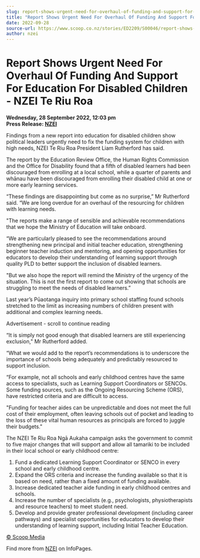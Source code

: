 ```yaml
---
slug: report-shows-urgent-need-for-overhaul-of-funding-and-support-for-education-for-disabled-children-nzei-te-riu-roa
title: "Report Shows Urgent Need For Overhaul Of Funding And Support For Education For Disabled Children - NZEI Te Riu Roa"
date: 2022-09-28
source-url: https://www.scoop.co.nz/stories/ED2209/S00046/report-shows-urgent-need-for-overhaul-of-funding-and-support-for-education-for-disabled-children-nzei-te-riu-roa.htm
author: nzei
---
```

Report Shows Urgent Need For Overhaul Of Funding And Support For Education For Disabled Children - NZEI Te Riu Roa
==================================================================================================================

**Wednesday, 28 September 2022, 12:03 pm**  
**Press Release: [NZEI](https://info.scoop.co.nz/NZEI)**

Findings from a new report into education for disabled children show political leaders urgently need to fix the funding system for children with high needs, NZEI Te Riu Roa President Liam Rutherford has said.

The report by the Education Review Office, the Human Rights Commission and the Office for Disability found that a fifth of disabled learners had been discouraged from enrolling at a local school, while a quarter of parents and whānau have been discouraged from enrolling their disabled child at one or more early learning services.

“These findings are disappointing but come as no surprise,” Mr Rutherford said. “We are long overdue for an overhaul of the resourcing for children with learning needs.

"The reports make a range of sensible and achievable recommendations that we hope the Ministry of Education will take onboard.

“We are particularly pleased to see the recommendations around strengthening new principal and initial teacher education, strengthening beginner teacher induction and mentoring, and opening opportunities for educators to develop their understanding of learning support through quality PLD to better support the inclusion of disabled learners.

"But we also hope the report will remind the Ministry of the urgency of the situation. This is not the first report to come out showing that schools are struggling to meet the needs of disabled learners.”

Last year’s Pūaotanga inquiry into primary school staffing found schools stretched to the limit as increasing numbers of children present with additional and complex learning needs.

Advertisement - scroll to continue reading





“It is simply not good enough that disabled learners are still experiencing exclusion," Mr Rutherford added.

“What we would add to the report’s recommendations is to underscore the importance of schools being adequately and predictably resourced to support inclusion.

“For example, not all schools and early childhood centres have the same access to specialists, such as Learning Support Coordinators or SENCOs. Some funding sources, such as the Ongoing Resourcing Scheme (ORS), have restricted criteria and are difficult to access.

"Funding for teacher aides can be unpredictable and does not meet the full cost of their employment, often leaving schools out of pocket and leading to the loss of these vital human resources as principals are forced to juggle their budgets."

The NZEI Te Riu Roa Ngā Aukaha campaign asks the government to commit to five major changes that will support and allow all tamariki to be included in their local school or early childhood centre:

1.  Fund a dedicated Learning Support Coordinator or SENCO in every school and early childhood centre.
2.  Expand the ORS criteria and increase the funding available so that it is based on need, rather than a fixed amount of funding available.
3.  Increase dedicated teacher aide funding in early childhood centres and schools.
4.  Increase the number of specialists (e.g., psychologists, physiotherapists and resource teachers) to meet student need.
5.  Develop and provide greater professional development (including career pathways) and specialist opportunities for educators to develop their understanding of learning support, including Initial Teacher Education.

[© Scoop Media](http://www.scoop.co.nz/about/terms.html)

Find more from [NZEI](https://info.scoop.co.nz/NZEI) on InfoPages.